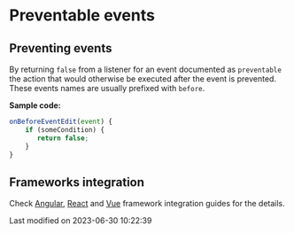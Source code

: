 # Preventable events

## Preventing events

By returning `false` from a listener for an event documented as `preventable` the action that would otherwise be
executed after the event is prevented. These events names are usually prefixed with `before`.

**Sample code:**

```javascript
onBeforeEventEdit(event) {
    if (someCondition) {
       return false;
    } 
}
```

## Frameworks integration

Check
[Angular](#SchedulerPro/guides/integration/angular/events.md#preventable-events),
[React](#SchedulerPro/guides/integration/react/events.md#preventable-events) and 
[Vue](#SchedulerPro/guides/integration/vue/events.md#preventable-events) framework integration guides for the details.


<p class="last-modified">Last modified on 2023-06-30 10:22:39</p>